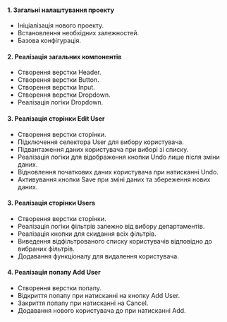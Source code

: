 #### **1. Загальні налаштування проекту**
- Ініціалізація нового проекту.
- Встановлення необхідних залежностей.
- Базова конфігурація.

#### **2. Реалізація загальних компонентів**
- Створення верстки Header.
- Створення верстки Button.
- Створення верстки Input.
- Створення верстки Dropdown.
- Реалізація логіки Dropdown.



#### **3. Реалізація сторінки Edit User**
- Створення верстки сторінки.
- Підключення селектора User для вибору користувача.
- Підвантаження даних користувача при виборі зі списку.
- Реалізація логіки для відображення кнопки Undo лише після зміни даних.
- Відновлення початкових даних користувача при натисканні Undo.
- Активування кнопки Save при зміні даних та збереження нових даних.

#### **3. Реалізація сторінки Users**
- Створення верстки сторінки.
- Реалізація логіки фільтрів залежно від вибору департаментів.
- Реалізація кнопки для скидання всіх фільтрів.
- Виведення відфільтрованого списку користувачів відповідно до вибраних фільтрів.
- Додавання функціоналу для видалення користувача.

#### **4. Реалізація попапу Add User**
- Створення верстки попапу.
- Відкриття попапу при натисканні на кнопку Add User.
- Закриття попапу при натисканні на Cancel.
- Додавання нового користувача до при натисканні Add.


